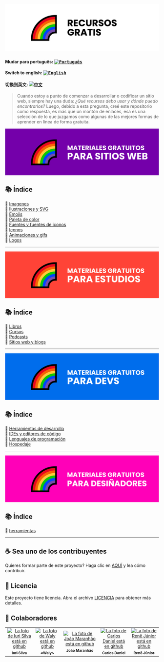 <h1 align="center">
  <img src="assets/image/logoes.png">
</h1>

#### Mudar para português: <kbd>[<img title="Português" alt="Português" src="../../flags/br.jpg" width="22">](../../README.md)</kbd>

#### Switch to english: <kbd>[<img title="English" alt="English" src="../../flags/eua.png" width="22">](../english/README.en.md)</kbd>

#### 切換到英文: <kbd>[<img title="中文" alt="中文" src="../../flags/cn.png" width="22">](../中文/README.cn.md)</kbd>

> Cuando estoy a punto de comenzar a desarrollar o codificar un sitio web, siempre hay una duda: <i> ¿Qué recursos debo usar y dónde puedo encontrarlos?</i>
> Luego, debido a esta pregunta, creé este repositorio como respuesta, es más que un montón de enlaces, esa es una selección de lo que juzgamos como algunas de las mejores formas de aprender en línea de forma gratuita.

<img src="assets/image/banner1es.png">

## 📚 Índice

🔖 [Imagenes](pages/materiales-gratuitos-para-sitio-web.es.md#-imagenes)<br>
🔖 [Ilustraciones y SVG](pages/materiales-gratuitos-para-sitio-web.es.md#-ilustraciones-y-svg)<br>
🔖 [Emojis](pages/materiales-gratuitos-para-sitio-web.es.md#-emojis)<br>
🔖 [Paleta de color](pages/materiales-gratuitos-para-sitio-web.es.md#-paleta-de-color)<br>
🔖 [Fuentes y fuentes de iconos](pages/materiales-gratuitos-para-sitio-web.es.md#-fuentes-y-fuentes-de-iconos)<br>
🔖 [Iconos](pages/materiales-gratuitos-para-sitio-web.es.md#-iconos)<br>
🔖 [Animaciones y gifs](pages/materiales-gratuitos-para-sitio-web.es.md#-animaciones-y-gifs)<br>
🔖 [Logos](pages/materiales-gratuitos-para-sitio-web.es.md#-logos)<br>

---

<img src="assets/image/banner2es.png">

## 📚 Índice

🔖 [Libros](pages/materiales-gratuitos-para-estudios.es.md#-libros)<br>
🔖 [Cursos](pages/materiales-gratuitos-para-estudios.es.md#-cursos)<br>
🔖 [Podcasts](pages/materiales-gratuitos-para-estudios.es.md#-podcasts)<br>
🔖 [Sitios web y blogs](pages/materiales-gratuitos-para-estudios.es.md#-sitios-web-y-blogs)<br>

---

<img src="assets/image/banner3es.png">

## 📚 Índice

🔖 [Herramientas de desarrollo](pages/materiales-gratuitos-para-desarrolladores.es.md#-herramientas-de-desarrollo)<br>
🔖 [IDEs y editores de código](pages/materiales-gratuitos-para-desarrolladores.es.md#-ides-y-editores-de-codigo)<br>
🔖 [Lenguajes de programación](pages/materiales-gratuitos-para-desarrolladores.es.md#-lenguajes-de-programacion)<br>
🔖 [Hospedaje](pages/materiales-gratuitos-para-desarrolladores.es.md#-hospedaje)<br>

---

<img src="assets/image/banner4es.png">

## 📚 Índice

🔖 [herramientas](pages/materiales-gratuitos-para-disenadores.es.md#-herramientas)<br>

---

## ☕ Sea uno de los contribuyentes

Quieres formar parte de este proyecto? Haga clic en [AQUÍ](CONTRIBUTING.es.md) y lea cómo contribuir.<br>

## 🍜 Licencia

Este proyecto tiene licencia. Abra el archivo [LICENCIA](LICENSE.es.md) para obtener más detalles.<br>

## 🦄 Colaboradores

<table>
  <tr>
    <td align="center">
      <a href="https://github.com/iuricode">
        <img src="https://avatars3.githubusercontent.com/u/31936044" width="100px;" alt="La foto de Iuri Silva está en github"/><br>
        <sub>
          <b>Iuri Silva</b>
        </sub>
      </a>
    </td>
    <td align="center">
      <a href="https://github.com/walysonfelipe">
        <img src="https://avatars1.githubusercontent.com/u/35854466" width="100px;" alt="La foto de Waly está en github"/><br>
        <sub>
          <b><<!---->Waly></b>
        </sub>
      </a><br>
    </td>
    <td align="center">
      <a href="https://github.com/joaomaranhao">
        <img src="https://avatars0.githubusercontent.com/u/31970285" width="100px;" alt="La foto de João Maranhão está en github"/><br>
        <sub>
          <b>João Maranhão</b>
        </sub>
      </a><br>
    </td>
    <td align="center">
      <a href="https://github.com/z3ox1s">
        <img src="https://avatars0.githubusercontent.com/u/66672234" width="100px;" alt="La foto de Carlos Daniel está en github"/><br>
        <sub>
          <b>Carlos Daniel</b>
        </sub>
      </a><br>
    </td>
    <td align="center">
      <a href="https://github.com/reness0">
        <img src="https://avatars0.githubusercontent.com/u/49681380" width="100px;" alt="La foto de Renê Júnior está en github"/><br>
        <sub>
          <b>Renê Júnior</b>
        </sub>
      </a><br>
    </td>
  </tr>
</table>